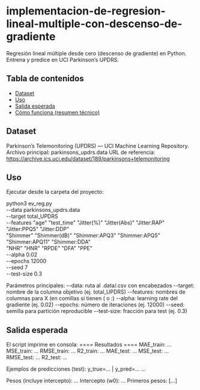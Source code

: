 # implementacion-de-regresion-lineal-multiple-con-descenso-de-gradiente
Regresión lineal múltiple desde cero (descenso de gradiente) en Python. Entrena y predice en UCI Parkinson’s UPDRS.
## Tabla de contenidos
- [Dataset](#dataset)
- [Uso](#uso)
- [Salida esperada](#salida-esperada)
- [Cómo funciona (resumen técnico)](#como-funciona-resumen-tecnico)

## Dataset
Parkinson’s Telemonitoring (UPDRS) — UCI Machine Learning Repository.
Archivo principal: parkinsons_updrs.data
URL de referencia:
https://archive.ics.uci.edu/dataset/189/parkinsons+telemonitoring

## Uso
Ejecutar desde la carpeta del proyecto:

python3 ev_reg.py \
  --data parkinsons_updrs.data \
  --target total_UPDRS \
  --features "age" "test_time" "Jitter(%)" "Jitter(Abs)" "Jitter:RAP" "Jitter:PPQ5" "Jitter:DDP" \
             "Shimmer" "Shimmer(dB)" "Shimmer:APQ3" "Shimmer:APQ5" "Shimmer:APQ11" "Shimmer:DDA" \
             "NHR" "HNR" "RPDE" "DFA" "PPE" \
  --alpha 0.02 \
  --epochs 12000 \
  --seed 7 \
  --test-size 0.3

Parámetros principales:
--data: ruta al .data/.csv con encabezados
--target: nombre de la columna objetivo (ej. total_UPDRS)
--features: nombres de columnas para X (en comillas si tienen ( o :)
--alpha: learning rate del gradiente (ej. 0.02)
--epochs: número de iteraciones (ej. 12000)
--seed: semilla para partición reproducible
--test-size: fracción para test (ej. 0.3)

## Salida esperada
El script imprime en consola:
==== Resultados ====
 MAE_train: ...
 MSE_train: ...
 RMSE_train: ...
 R2_train: ...
 MAE_test: ...
 MSE_test: ...
 RMSE_test: ...
 R2_test: ...

Ejemplos de predicciones (test):
y_true=... | y_pred=...
...

Pesos (incluye intercepto): ...
Intercepto (w0): ...
Primeros pesos: [...]
